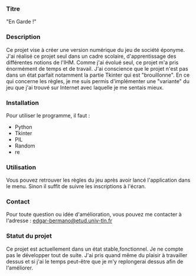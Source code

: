 ### Titre
"En Garde !"


### Description
Ce projet vise à créer une version numérique du jeu de société éponyme.
J'ai réalisé ce projet seul dans un cadre scolaire, d'apprentissage des différentes notions de l'IHM.
Comme j'ai évolué seul, ce projet m'a pris énormément de temps et de travail.
J'ai conscience que le projet n'est pas dans un état parfait notamment la partie Tkinter qui est "brouillonne".
En ce qui concerne les règles, je me suis permis d'implémenter une "variante" du jeu que j'ai trouvé sur Internet avec laquelle je me sentais mieux.


### Installation
Pour utiliser le programme, il faut :
- Python
- Tkinter
- PIL
- Random
- re


### Utilisation
Vous pouvez retrouver les règles du jeu après avoir lancé l'application dans le menu.
Sinon il suffit de suivre les inscriptions à l'écran.


### Contact
Pour toute question ou idée d'amélioration, vous pouvez me contacter à l'adresse : edgar-bermano@etud.univ-tln.fr


### Statut du projet
Ce projet est actuellement dans un état stable,fonctionnel.
Je ne compte pas le développer tout de suite.
J'ai pris quand même du plaisir à travailler dessus et si j'ai le temps peut-être que je m'y replongerai dessus afin de l'améliorer.